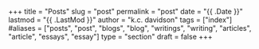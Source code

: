 +++
title = "Posts"
slug = "post"
permalink = "post"
date = "{{ .Date }}"
lastmod = "{{ .LastMod }}"
author = "k.c. davidson"
tags = ["index"]
#aliases = ["posts", "post", "blogs", "blog", "writings", "writing", "articles", "article", "essays", "essay"]
type = "section"
draft = false
+++
